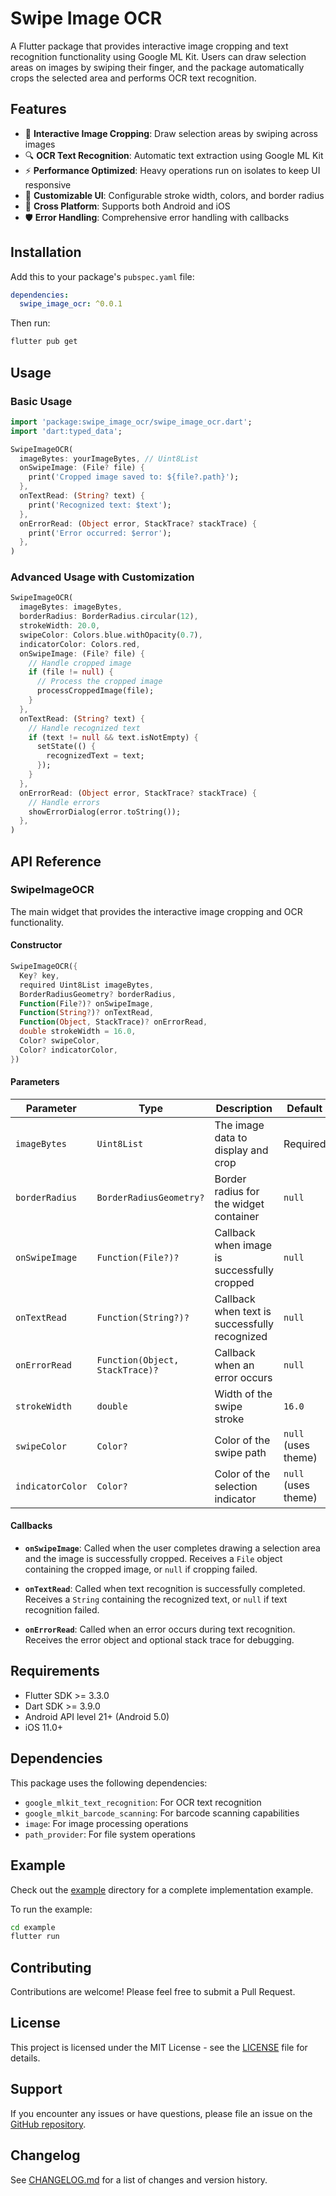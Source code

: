 # Swipe Image OCR

A Flutter package that provides interactive image cropping and text recognition functionality using Google ML Kit. Users can draw selection areas on images by swiping their finger, and the package automatically crops the selected area and performs OCR text recognition.

## Features

- 🎯 **Interactive Image Cropping**: Draw selection areas by swiping across images
- 🔍 **OCR Text Recognition**: Automatic text extraction using Google ML Kit
- ⚡ **Performance Optimized**: Heavy operations run on isolates to keep UI responsive
- 🎨 **Customizable UI**: Configurable stroke width, colors, and border radius
- 📱 **Cross Platform**: Supports both Android and iOS
- 🛡️ **Error Handling**: Comprehensive error handling with callbacks

## Installation

Add this to your package's `pubspec.yaml` file:

```yaml
dependencies:
  swipe_image_ocr: ^0.0.1
```

Then run:

```bash
flutter pub get
```

## Usage

### Basic Usage

```dart
import 'package:swipe_image_ocr/swipe_image_ocr.dart';
import 'dart:typed_data';

SwipeImageOCR(
  imageBytes: yourImageBytes, // Uint8List
  onSwipeImage: (File? file) {
    print('Cropped image saved to: ${file?.path}');
  },
  onTextRead: (String? text) {
    print('Recognized text: $text');
  },
  onErrorRead: (Object error, StackTrace? stackTrace) {
    print('Error occurred: $error');
  },
)
```

### Advanced Usage with Customization

```dart
SwipeImageOCR(
  imageBytes: imageBytes,
  borderRadius: BorderRadius.circular(12),
  strokeWidth: 20.0,
  swipeColor: Colors.blue.withOpacity(0.7),
  indicatorColor: Colors.red,
  onSwipeImage: (File? file) {
    // Handle cropped image
    if (file != null) {
      // Process the cropped image
      processCroppedImage(file);
    }
  },
  onTextRead: (String? text) {
    // Handle recognized text
    if (text != null && text.isNotEmpty) {
      setState(() {
        recognizedText = text;
      });
    }
  },
  onErrorRead: (Object error, StackTrace? stackTrace) {
    // Handle errors
    showErrorDialog(error.toString());
  },
)
```

## API Reference

### SwipeImageOCR

The main widget that provides the interactive image cropping and OCR functionality.

#### Constructor

```dart
SwipeImageOCR({
  Key? key,
  required Uint8List imageBytes,
  BorderRadiusGeometry? borderRadius,
  Function(File?)? onSwipeImage,
  Function(String?)? onTextRead,
  Function(Object, StackTrace)? onErrorRead,
  double strokeWidth = 16.0,
  Color? swipeColor,
  Color? indicatorColor,
})
```

#### Parameters

| Parameter | Type | Description | Default |
|-----------|------|-------------|---------|
| `imageBytes` | `Uint8List` | The image data to display and crop | Required |
| `borderRadius` | `BorderRadiusGeometry?` | Border radius for the widget container | `null` |
| `onSwipeImage` | `Function(File?)?` | Callback when image is successfully cropped | `null` |
| `onTextRead` | `Function(String?)?` | Callback when text is successfully recognized | `null` |
| `onErrorRead` | `Function(Object, StackTrace)?` | Callback when an error occurs | `null` |
| `strokeWidth` | `double` | Width of the swipe stroke | `16.0` |
| `swipeColor` | `Color?` | Color of the swipe path | `null` (uses theme) |
| `indicatorColor` | `Color?` | Color of the selection indicator | `null` (uses theme) |

#### Callbacks

- **`onSwipeImage`**: Called when the user completes drawing a selection area and the image is successfully cropped. Receives a `File` object containing the cropped image, or `null` if cropping failed.

- **`onTextRead`**: Called when text recognition is successfully completed. Receives a `String` containing the recognized text, or `null` if text recognition failed.

- **`onErrorRead`**: Called when an error occurs during text recognition. Receives the error object and optional stack trace for debugging.

## Requirements

- Flutter SDK >= 3.3.0
- Dart SDK >= 3.9.0
- Android API level 21+ (Android 5.0)
- iOS 11.0+

## Dependencies

This package uses the following dependencies:

- `google_mlkit_text_recognition`: For OCR text recognition
- `google_mlkit_barcode_scanning`: For barcode scanning capabilities
- `image`: For image processing operations
- `path_provider`: For file system operations

## Example

Check out the [example](example/) directory for a complete implementation example.

To run the example:

```bash
cd example
flutter run
```

## Contributing

Contributions are welcome! Please feel free to submit a Pull Request.

## License

This project is licensed under the MIT License - see the [LICENSE](LICENSE) file for details.

## Support

If you encounter any issues or have questions, please file an issue on the [GitHub repository](https://github.com/dhimas-bayu/swipe-image-reader).

## Changelog

See [CHANGELOG.md](CHANGELOG.md) for a list of changes and version history.

